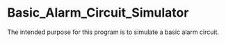 # Basic_Alarm_Circuit_Simulator
The intended purpose for this program is to simulate a basic alarm circuit.
